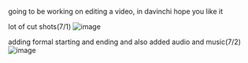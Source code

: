 going to be working on editing a video, in davinchi hope you like it

lot of cut shots(7/1)
![image](https://github.com/APurbiya/A-Purbiya/assets/130509544/5afabf48-0462-47a7-833f-fca02b92693a)

adding formal starting and ending and also added audio and music(7/2)
![image](https://github.com/APurbiya/A-Purbiya/assets/130509544/b9f30b50-cf3a-4fa0-b5ec-42245d53b4a9)



